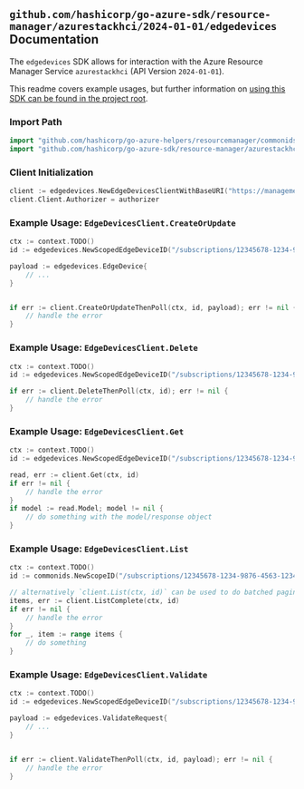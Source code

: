 
## `github.com/hashicorp/go-azure-sdk/resource-manager/azurestackhci/2024-01-01/edgedevices` Documentation

The `edgedevices` SDK allows for interaction with the Azure Resource Manager Service `azurestackhci` (API Version `2024-01-01`).

This readme covers example usages, but further information on [using this SDK can be found in the project root](https://github.com/hashicorp/go-azure-sdk/tree/main/docs).

### Import Path

```go
import "github.com/hashicorp/go-azure-helpers/resourcemanager/commonids"
import "github.com/hashicorp/go-azure-sdk/resource-manager/azurestackhci/2024-01-01/edgedevices"
```


### Client Initialization

```go
client := edgedevices.NewEdgeDevicesClientWithBaseURI("https://management.azure.com")
client.Client.Authorizer = authorizer
```


### Example Usage: `EdgeDevicesClient.CreateOrUpdate`

```go
ctx := context.TODO()
id := edgedevices.NewScopedEdgeDeviceID("/subscriptions/12345678-1234-9876-4563-123456789012/resourceGroups/some-resource-group", "edgeDeviceValue")

payload := edgedevices.EdgeDevice{
	// ...
}


if err := client.CreateOrUpdateThenPoll(ctx, id, payload); err != nil {
	// handle the error
}
```


### Example Usage: `EdgeDevicesClient.Delete`

```go
ctx := context.TODO()
id := edgedevices.NewScopedEdgeDeviceID("/subscriptions/12345678-1234-9876-4563-123456789012/resourceGroups/some-resource-group", "edgeDeviceValue")

if err := client.DeleteThenPoll(ctx, id); err != nil {
	// handle the error
}
```


### Example Usage: `EdgeDevicesClient.Get`

```go
ctx := context.TODO()
id := edgedevices.NewScopedEdgeDeviceID("/subscriptions/12345678-1234-9876-4563-123456789012/resourceGroups/some-resource-group", "edgeDeviceValue")

read, err := client.Get(ctx, id)
if err != nil {
	// handle the error
}
if model := read.Model; model != nil {
	// do something with the model/response object
}
```


### Example Usage: `EdgeDevicesClient.List`

```go
ctx := context.TODO()
id := commonids.NewScopeID("/subscriptions/12345678-1234-9876-4563-123456789012/resourceGroups/some-resource-group")

// alternatively `client.List(ctx, id)` can be used to do batched pagination
items, err := client.ListComplete(ctx, id)
if err != nil {
	// handle the error
}
for _, item := range items {
	// do something
}
```


### Example Usage: `EdgeDevicesClient.Validate`

```go
ctx := context.TODO()
id := edgedevices.NewScopedEdgeDeviceID("/subscriptions/12345678-1234-9876-4563-123456789012/resourceGroups/some-resource-group", "edgeDeviceValue")

payload := edgedevices.ValidateRequest{
	// ...
}


if err := client.ValidateThenPoll(ctx, id, payload); err != nil {
	// handle the error
}
```
